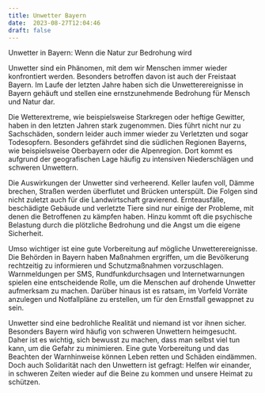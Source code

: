 ```yaml
---
title: Unwetter Bayern
date:  2023-08-27T12:04:46
draft: false
---
```


Unwetter in Bayern: Wenn die Natur zur Bedrohung wird

Unwetter sind ein Phänomen, mit dem wir Menschen immer wieder konfrontiert werden. Besonders betroffen davon ist auch der Freistaat Bayern. Im Laufe der letzten Jahre haben sich die Unwetterereignisse in Bayern gehäuft und stellen eine ernstzunehmende Bedrohung für Mensch und Natur dar.

Die Wetterextreme, wie beispielsweise Starkregen oder heftige Gewitter, haben in den letzten Jahren stark zugenommen. Dies führt nicht nur zu Sachschäden, sondern leider auch immer wieder zu Verletzten und sogar Todesopfern. Besonders gefährdet sind die südlichen Regionen Bayerns, wie beispielsweise Oberbayern oder die Alpenregion. Dort kommt es aufgrund der geografischen Lage häufig zu intensiven Niederschlägen und schweren Unwettern.

Die Auswirkungen der Unwetter sind verheerend. Keller laufen voll, Dämme brechen, Straßen werden überflutet und Brücken unterspült. Die Folgen sind nicht zuletzt auch für die Landwirtschaft gravierend. Ernteausfälle, beschädigte Gebäude und verletzte Tiere sind nur einige der Probleme, mit denen die Betroffenen zu kämpfen haben. Hinzu kommt oft die psychische Belastung durch die plötzliche Bedrohung und die Angst um die eigene Sicherheit.

Umso wichtiger ist eine gute Vorbereitung auf mögliche Unwetterereignisse. Die Behörden in Bayern haben Maßnahmen ergriffen, um die Bevölkerung rechtzeitig zu informieren und Schutzmaßnahmen vorzuschlagen. Warnmeldungen per SMS, Rundfunkdurchsagen und Internetwarnungen spielen eine entscheidende Rolle, um die Menschen auf drohende Unwetter aufmerksam zu machen. Darüber hinaus ist es ratsam, im Vorfeld Vorräte anzulegen und Notfallpläne zu erstellen, um für den Ernstfall gewappnet zu sein.

Unwetter sind eine bedrohliche Realität und niemand ist vor ihnen sicher. Besonders Bayern wird häufig von schweren Unwettern heimgesucht. Daher ist es wichtig, sich bewusst zu machen, dass man selbst viel tun kann, um die Gefahr zu minimieren. Eine gute Vorbereitung und das Beachten der Warnhinweise können Leben retten und Schäden eindämmen. Doch auch Solidarität nach den Unwettern ist gefragt: Helfen wir einander, in schweren Zeiten wieder auf die Beine zu kommen und unsere Heimat zu schützen.